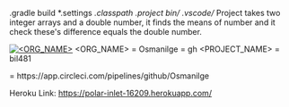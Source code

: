 .gradle
build
*.settings
*.classpath
*.project
bin/*
.vscode/*
Project takes two integer arrays and a double number, it finds the means of number and it check these's difference equals the double number.

[![<ORG_NAME>](https://circleci.com/<VCS>/<ORG_NAME>/<PROJECT_NAME>.svg?style=svg)](<LINK>)
<ORG_NAME> = Osmanilge
<VCS> = gh
<PROJECT_NAME> = bil481
<LINK> = https://app.circleci.com/pipelines/github/Osmanilge

Heroku Link:
https://polar-inlet-16209.herokuapp.com/